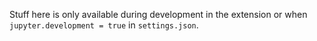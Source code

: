Stuff here is only available during development in the extension or when `jupyter.development = true` in `settings.json`.
